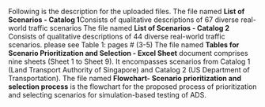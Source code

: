 
Following is the description for the uploaded files.
The file named **List of Scenarios - Catalog 1**Consists of qualitative descriptions of 67 diverse real-world traffic scenarios
The file named **List of Scenarios - Catalog 2** Consists of qualitative descriptions of 44 diverse real-world traffic scenarios. please see Table 1: pages # (3-5)
The file named **Tables for Scenario Prioritization and Selection - Excel Sheet** document comprises nine sheets (Sheet 1 to Sheet 9). It encompasses scenarios from Catalog 1 (Land Transport Authority of Singapore) and Catalog 2 (US Department of Transportation).
The file named **Flowchart- Scenario prioritization and selection process** is the flowchart for the proposed process of prioritization and selecting scenarios for simulation-based testing of ADS.
